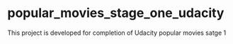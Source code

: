 # popular_movies_stage_one_udacity
This project is developed for completion of Udacity popular movies satge 1

# 
